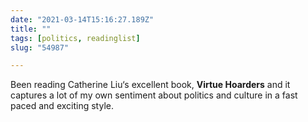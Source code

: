 ```yaml
---
date: "2021-03-14T15:16:27.189Z"
title: ""
tags: [politics, readinglist]
slug: "54987"

---
```


Been reading Catherine Liu‘s excellent book, **Virtue Hoarders** and it captures a lot of my own sentiment about politics and culture in a fast paced and exciting style.

